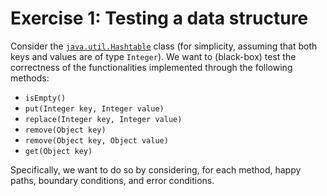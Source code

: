 # Exercise 1: Testing a data structure

Consider the [`java.util.Hashtable`](https://docs.oracle.com/en/java/javase/16/docs/api/java.base/java/util/Hashtable.html) class 
(for simplicity, assuming that both keys and values are of type `Integer`). We want to (black-box) test the 
correctness of the functionalities implemented through the following methods: 
- `isEmpty()`
- `put(Integer key, Integer value)`
- `replace(Integer key, Integer value)`
- `remove(Object key)`
- `remove(Object key, Object value)`
- `get(Object key)`

Specifically, we want to do so by considering, for each method, 
happy paths, boundary conditions, and error conditions.
